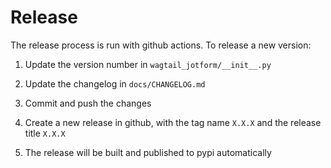 # Release

The release process is run with github actions. To release a new version:

1. Update the version number in `wagtail_jotform/__init__.py`

2. Update the changelog in `docs/CHANGELOG.md`

3. Commit and push the changes

4. Create a new release in github, with the tag name `X.X.X` and the release title `X.X.X`

5. The release will be built and published to pypi automatically
